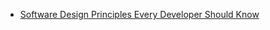 <!-- design -->
  * [Software Design Principles Every Developer Should Know](https://bootcamp.uxdesign.cc/software-design-principles-every-developers-should-know-23d24735518e)
